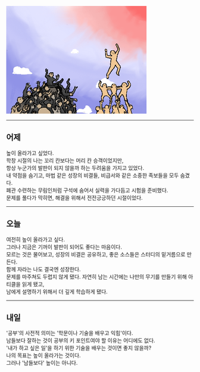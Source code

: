 ![1](./imgsrc/21.png)

---

## 어제

높이 올라가고 싶었다.  
학창 시절의 나는 꼬리 칸보다는 머리 칸 승객이었지만,  
항상 누군가의 발판이 되지 않을까 하는 두려움을 가지고 있었다.  
내 약점을 숨기고, 마법 같은 성장의 비결들, 비급서와 같은 소중한 족보들을 모두 숨겼다.  
폐관 수련하는 무림인처럼 구석에 숨어서 실력을 가다듬고 시험을 준비했다.  
문제를 풀다가 막히면, 해결을 위해서 전전긍긍하던 시절이었다.

---

## 오늘

여전히 높이 올라가고 싶다.  
그러나 지금은 기꺼이 발판이 되어도 좋다는 마음이다.  
모르는 것은 물어보고, 성장의 비결은 공유하고, 좋은 소스들은 스터디의 밑거름으로 만든다.  
함께 자라는 나도 결국엔 성장한다.  
문제를 마주쳐도 두렵지 않게 됐다.
자연히 남는 시간에는 나만의 무기를 만들기 위해 아티클을 읽게 됐고,  
남에게 설명하기 위해서 더 깊게 학습하게 됐다.

---

## 내일

'공부'의 사전적 의미는 '학문이나 기술을 배우고 익힘'이다.  
남들보다 잘하는 것이 공부의 키 포인트여야 할 이유는 어디에도 없다.  
'내가 하고 싶은 일'을 하기 위한 기술을 배우는 것이면 좋지 않을까?  
나의 목표는 높이 올라가는 것이다.  
그러나 '남들보다' 높이는 아니다.
